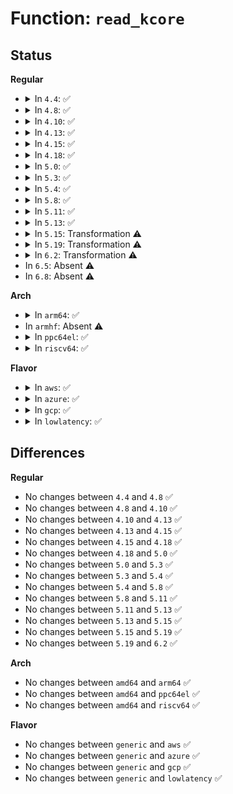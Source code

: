 # Function: <code>read_kcore</code>

## Status
<b>Regular</b>
<ul>
<li>
<details>
<summary>In <code>4.4</code>: ✅</summary>

```c
ssize_t read_kcore(struct file *file, char *buffer, size_t buflen, loff_t *fpos);
```

**Collision:** Unique Static

**Inline:** No

**Transformation:** False

**Instances:**

```
In fs/proc/kcore.c (ffffffff81287130)
Location: fs/proc/kcore.c:431
Inline: False
```
**Symbols:**

```
ffffffff81287130-ffffffff81287433: read_kcore (STB_LOCAL)
```
</details>
</li>
<li>
<details>
<summary>In <code>4.8</code>: ✅</summary>

```c
ssize_t read_kcore(struct file *file, char *buffer, size_t buflen, loff_t *fpos);
```

**Collision:** Unique Static

**Inline:** No

**Transformation:** False

**Instances:**

```
In fs/proc/kcore.c (ffffffff812b4370)
Location: fs/proc/kcore.c:431
Inline: False
```
**Symbols:**

```
ffffffff812b4370-ffffffff812b471e: read_kcore (STB_LOCAL)
```
</details>
</li>
<li>
<details>
<summary>In <code>4.10</code>: ✅</summary>

```c
ssize_t read_kcore(struct file *file, char *buffer, size_t buflen, loff_t *fpos);
```

**Collision:** Unique Static

**Inline:** No

**Transformation:** False

**Instances:**

```
In fs/proc/kcore.c (ffffffff812c9c00)
Location: fs/proc/kcore.c:431
Inline: False
```
**Symbols:**

```
ffffffff812c9c00-ffffffff812c9fae: read_kcore (STB_LOCAL)
```
</details>
</li>
<li>
<details>
<summary>In <code>4.13</code>: ✅</summary>

```c
ssize_t read_kcore(struct file *file, char *buffer, size_t buflen, loff_t *fpos);
```

**Collision:** Unique Static

**Inline:** No

**Transformation:** False

**Instances:**

```
In fs/proc/kcore.c (ffffffff812d70b0)
Location: fs/proc/kcore.c:435
Inline: False
```
**Symbols:**

```
ffffffff812d70b0-ffffffff812d746e: read_kcore (STB_LOCAL)
```
</details>
</li>
<li>
<details>
<summary>In <code>4.15</code>: ✅</summary>

```c
ssize_t read_kcore(struct file *file, char *buffer, size_t buflen, loff_t *fpos);
```

**Collision:** Unique Static

**Inline:** No

**Transformation:** False

**Instances:**

```
In fs/proc/kcore.c (ffffffff812fb860)
Location: fs/proc/kcore.c:436
Inline: False
```
**Symbols:**

```
ffffffff812fb860-ffffffff812fbb50: read_kcore (STB_LOCAL)
```
</details>
</li>
<li>
<details>
<summary>In <code>4.18</code>: ✅</summary>

```c
ssize_t read_kcore(struct file *file, char *buffer, size_t buflen, loff_t *fpos);
```

**Collision:** Unique Static

**Inline:** No

**Transformation:** False

**Instances:**

```
In fs/proc/kcore.c (ffffffff81328eb0)
Location: fs/proc/kcore.c:447
Inline: False
```
**Symbols:**

```
ffffffff81328eb0-ffffffff81329195: read_kcore (STB_LOCAL)
```
</details>
</li>
<li>
<details>
<summary>In <code>5.0</code>: ✅</summary>

```c
ssize_t read_kcore(struct file *file, char *buffer, size_t buflen, loff_t *fpos);
```

**Collision:** Unique Static

**Inline:** No

**Transformation:** False

**Instances:**

```
In fs/proc/kcore.c (ffffffff8133fcf0)
Location: fs/proc/kcore.c:291
Inline: False
```
**Symbols:**

```
ffffffff8133fcf0-ffffffff81340493: read_kcore (STB_LOCAL)
```
</details>
</li>
<li>
<details>
<summary>In <code>5.3</code>: ✅</summary>

```c
ssize_t read_kcore(struct file *file, char *buffer, size_t buflen, loff_t *fpos);
```

**Collision:** Unique Static

**Inline:** No

**Transformation:** False

**Instances:**

```
In fs/proc/kcore.c (ffffffff81368010)
Location: fs/proc/kcore.c:313
Inline: False
```
**Symbols:**

```
ffffffff81368010-ffffffff81368802: read_kcore (STB_LOCAL)
```
</details>
</li>
<li>
<details>
<summary>In <code>5.4</code>: ✅</summary>

```c
ssize_t read_kcore(struct file *file, char *buffer, size_t buflen, loff_t *fpos);
```

**Collision:** Unique Static

**Inline:** No

**Transformation:** False

**Instances:**

```
In fs/proc/kcore.c (ffffffff81380270)
Location: fs/proc/kcore.c:314
Inline: False
```
**Symbols:**

```
ffffffff81380270-ffffffff81380a5d: read_kcore (STB_LOCAL)
```
</details>
</li>
<li>
<details>
<summary>In <code>5.8</code>: ✅</summary>

```c
ssize_t read_kcore(struct file *file, char *buffer, size_t buflen, loff_t *fpos);
```

**Collision:** Unique Static

**Inline:** No

**Transformation:** False

**Instances:**

```
In fs/proc/kcore.c (ffffffff813ca740)
Location: fs/proc/kcore.c:314
Inline: False
```
**Symbols:**

```
ffffffff813ca740-ffffffff813caf97: read_kcore (STB_LOCAL)
```
</details>
</li>
<li>
<details>
<summary>In <code>5.11</code>: ✅</summary>

```c
ssize_t read_kcore(struct file *file, char *buffer, size_t buflen, loff_t *fpos);
```

**Collision:** Unique Static

**Inline:** No

**Transformation:** False

**Instances:**

```
In fs/proc/kcore.c (ffffffff813dc400)
Location: fs/proc/kcore.c:312
Inline: False
```
**Symbols:**

```
ffffffff813dc400-ffffffff813dcc57: read_kcore (STB_LOCAL)
```
</details>
</li>
<li>
<details>
<summary>In <code>5.13</code>: ✅</summary>

```c
ssize_t read_kcore(struct file *file, char *buffer, size_t buflen, loff_t *fpos);
```

**Collision:** Unique Static

**Inline:** No

**Transformation:** False

**Instances:**

```
In fs/proc/kcore.c (ffffffff813e3300)
Location: fs/proc/kcore.c:312
Inline: False
```
**Symbols:**

```
ffffffff813e3300-ffffffff813e3b33: read_kcore (STB_LOCAL)
```
</details>
</li>
<li>
<details>
<summary>In <code>5.15</code>: Transformation ⚠️</summary>

```c
ssize_t read_kcore(struct file *file, char *buffer, size_t buflen, loff_t *fpos);
```

**Collision:** Unique Static

**Inline:** No

**Transformation:** True

**Instances:**

```
In fs/proc/kcore.c (0)
Location: fs/proc/kcore.c:312
Inline: False
```
**Symbols:**

```
ffffffff81434e10-ffffffff814356e2: read_kcore (STB_LOCAL)
ffffffff81cc8500-ffffffff81cc8539: read_kcore.cold (STB_LOCAL)
```
</details>
</li>
<li>
<details>
<summary>In <code>5.19</code>: Transformation ⚠️</summary>

```c
ssize_t read_kcore(struct file *file, char *buffer, size_t buflen, loff_t *fpos);
```

**Collision:** Unique Static

**Inline:** No

**Transformation:** True

**Instances:**

```
In fs/proc/kcore.c (0)
Location: fs/proc/kcore.c:312
Inline: False
```
**Symbols:**

```
ffffffff814aefe0-ffffffff814af974: read_kcore (STB_LOCAL)
ffffffff81e7b1a2-ffffffff81e7b1db: read_kcore.cold (STB_LOCAL)
```
</details>
</li>
<li>
<details>
<summary>In <code>6.2</code>: Transformation ⚠️</summary>

```c
ssize_t read_kcore(struct file *file, char *buffer, size_t buflen, loff_t *fpos);
```

**Collision:** Unique Static

**Inline:** No

**Transformation:** True

**Instances:**

```
In fs/proc/kcore.c (0)
Location: fs/proc/kcore.c:311
Inline: False
```
**Symbols:**

```
ffffffff815456a0-ffffffff815460fd: read_kcore (STB_LOCAL)
ffffffff8206bb47-ffffffff8206bb6e: read_kcore.cold (STB_LOCAL)
```
</details>
</li>
<li>
In <code>6.5</code>: Absent ⚠️
</li>
<li>
In <code>6.8</code>: Absent ⚠️
</li>
</ul>
<b>Arch</b>
<ul>
<li>
<details>
<summary>In <code>arm64</code>: ✅</summary>

```c
ssize_t read_kcore(struct file *file, char *buffer, size_t buflen, loff_t *fpos);
```

**Collision:** Unique Static

**Inline:** No

**Transformation:** False

**Instances:**

```
In fs/proc/kcore.c (ffff80001044dec8)
Location: fs/proc/kcore.c:314
Inline: False
```
**Symbols:**

```
ffff80001044dec8-ffff80001044e704: read_kcore (STB_LOCAL)
```
</details>
</li>
<li>
In <code>armhf</code>: Absent ⚠️
</li>
<li>
<details>
<summary>In <code>ppc64el</code>: ✅</summary>

```c
ssize_t read_kcore(struct file *file, char *buffer, size_t buflen, loff_t *fpos);
```

**Collision:** Unique Static

**Inline:** No

**Transformation:** False

**Instances:**

```
In fs/proc/kcore.c (c000000000565860)
Location: fs/proc/kcore.c:314
Inline: False
```
**Symbols:**

```
c000000000565860-c0000000005662b4: read_kcore (STB_LOCAL)
```
</details>
</li>
<li>
<details>
<summary>In <code>riscv64</code>: ✅</summary>

```c
ssize_t read_kcore(struct file *file, char *buffer, size_t buflen, loff_t *fpos);
```

**Collision:** Unique Static

**Inline:** No

**Transformation:** False

**Instances:**

```
In fs/proc/kcore.c (ffffffe0002e26fa)
Location: fs/proc/kcore.c:314
Inline: False
```
**Symbols:**

```
ffffffe0002e26fa-ffffffe0002e2d7e: read_kcore (STB_LOCAL)
```
</details>
</li>
</ul>
<b>Flavor</b>
<ul>
<li>
<details>
<summary>In <code>aws</code>: ✅</summary>

```c
ssize_t read_kcore(struct file *file, char *buffer, size_t buflen, loff_t *fpos);
```

**Collision:** Unique Static

**Inline:** No

**Transformation:** False

**Instances:**

```
In fs/proc/kcore.c (ffffffff81378850)
Location: fs/proc/kcore.c:314
Inline: False
```
**Symbols:**

```
ffffffff81378850-ffffffff8137903d: read_kcore (STB_LOCAL)
```
</details>
</li>
<li>
<details>
<summary>In <code>azure</code>: ✅</summary>

```c
ssize_t read_kcore(struct file *file, char *buffer, size_t buflen, loff_t *fpos);
```

**Collision:** Unique Static

**Inline:** No

**Transformation:** False

**Instances:**

```
In fs/proc/kcore.c (ffffffff81369320)
Location: fs/proc/kcore.c:314
Inline: False
```
**Symbols:**

```
ffffffff81369320-ffffffff81369b0d: read_kcore (STB_LOCAL)
```
</details>
</li>
<li>
<details>
<summary>In <code>gcp</code>: ✅</summary>

```c
ssize_t read_kcore(struct file *file, char *buffer, size_t buflen, loff_t *fpos);
```

**Collision:** Unique Static

**Inline:** No

**Transformation:** False

**Instances:**

```
In fs/proc/kcore.c (ffffffff81376320)
Location: fs/proc/kcore.c:314
Inline: False
```
**Symbols:**

```
ffffffff81376320-ffffffff81376b0d: read_kcore (STB_LOCAL)
```
</details>
</li>
<li>
<details>
<summary>In <code>lowlatency</code>: ✅</summary>

```c
ssize_t read_kcore(struct file *file, char *buffer, size_t buflen, loff_t *fpos);
```

**Collision:** Unique Static

**Inline:** No

**Transformation:** False

**Instances:**

```
In fs/proc/kcore.c (ffffffff81389dd0)
Location: fs/proc/kcore.c:314
Inline: False
```
**Symbols:**

```
ffffffff81389dd0-ffffffff8138a5bd: read_kcore (STB_LOCAL)
```
</details>
</li>
</ul>

## Differences
<b>Regular</b>
<ul>
<li>
No changes between <code>4.4</code> and <code>4.8</code> ✅
</li>
<li>
No changes between <code>4.8</code> and <code>4.10</code> ✅
</li>
<li>
No changes between <code>4.10</code> and <code>4.13</code> ✅
</li>
<li>
No changes between <code>4.13</code> and <code>4.15</code> ✅
</li>
<li>
No changes between <code>4.15</code> and <code>4.18</code> ✅
</li>
<li>
No changes between <code>4.18</code> and <code>5.0</code> ✅
</li>
<li>
No changes between <code>5.0</code> and <code>5.3</code> ✅
</li>
<li>
No changes between <code>5.3</code> and <code>5.4</code> ✅
</li>
<li>
No changes between <code>5.4</code> and <code>5.8</code> ✅
</li>
<li>
No changes between <code>5.8</code> and <code>5.11</code> ✅
</li>
<li>
No changes between <code>5.11</code> and <code>5.13</code> ✅
</li>
<li>
No changes between <code>5.13</code> and <code>5.15</code> ✅
</li>
<li>
No changes between <code>5.15</code> and <code>5.19</code> ✅
</li>
<li>
No changes between <code>5.19</code> and <code>6.2</code> ✅
</li>
</ul>
<b>Arch</b>
<ul>
<li>
No changes between <code>amd64</code> and <code>arm64</code> ✅
</li>
<li>
No changes between <code>amd64</code> and <code>ppc64el</code> ✅
</li>
<li>
No changes between <code>amd64</code> and <code>riscv64</code> ✅
</li>
</ul>
<b>Flavor</b>
<ul>
<li>
No changes between <code>generic</code> and <code>aws</code> ✅
</li>
<li>
No changes between <code>generic</code> and <code>azure</code> ✅
</li>
<li>
No changes between <code>generic</code> and <code>gcp</code> ✅
</li>
<li>
No changes between <code>generic</code> and <code>lowlatency</code> ✅
</li>
</ul>
